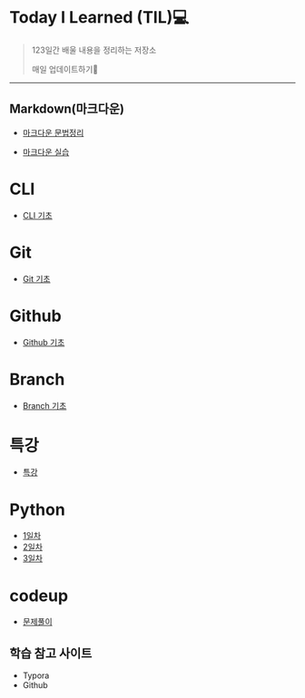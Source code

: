 # Today I Learned (TIL)💻

> 123일간 배울 내용을 정리하는 저장소
>
> 매일 업데이트하기🙏

___



## Markdown(마크다운)

- [마크다운 문법정리](./markdown/마크다운_문법정리.md)

- [마크다운 실습](./markdown/Markdown_실습.md)





# CLI

- [CLI 기초](./CLI/CLI.md)





# Git

- [Git 기초](./git/git.md)

  



# Github

- [Github 기초](./github/github.md)





# Branch

- [Branch 기초](./git_branch/Branch.md)





# 특강

- [특강](./special_lecture/0708_lecture)





# Python

- [1일차](./python/1일차.md)
- [2일차](./python/2일차.md)
- [3일차](./python/3일차.md)





# codeup

- [문제풀이](./codeup)





## 학습 참고 사이트



- Typora
- Github